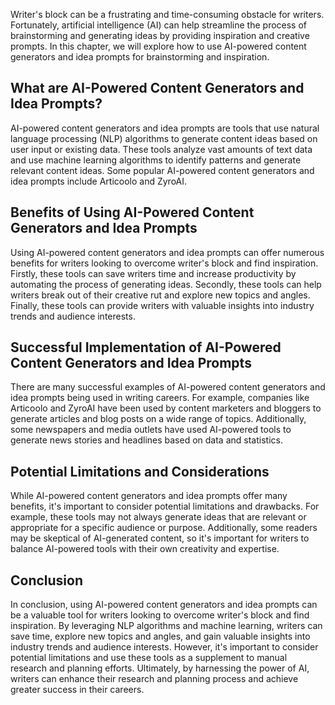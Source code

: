 

Writer's block can be a frustrating and time-consuming obstacle for writers. Fortunately, artificial intelligence (AI) can help streamline the process of brainstorming and generating ideas by providing inspiration and creative prompts. In this chapter, we will explore how to use AI-powered content generators and idea prompts for brainstorming and inspiration.

What are AI-Powered Content Generators and Idea Prompts?
--------------------------------------------------------

AI-powered content generators and idea prompts are tools that use natural language processing (NLP) algorithms to generate content ideas based on user input or existing data. These tools analyze vast amounts of text data and use machine learning algorithms to identify patterns and generate relevant content ideas. Some popular AI-powered content generators and idea prompts include Articoolo and ZyroAI.

Benefits of Using AI-Powered Content Generators and Idea Prompts
----------------------------------------------------------------

Using AI-powered content generators and idea prompts can offer numerous benefits for writers looking to overcome writer's block and find inspiration. Firstly, these tools can save writers time and increase productivity by automating the process of generating ideas. Secondly, these tools can help writers break out of their creative rut and explore new topics and angles. Finally, these tools can provide writers with valuable insights into industry trends and audience interests.

Successful Implementation of AI-Powered Content Generators and Idea Prompts
---------------------------------------------------------------------------

There are many successful examples of AI-powered content generators and idea prompts being used in writing careers. For example, companies like Articoolo and ZyroAI have been used by content marketers and bloggers to generate articles and blog posts on a wide range of topics. Additionally, some newspapers and media outlets have used AI-powered tools to generate news stories and headlines based on data and statistics.

Potential Limitations and Considerations
----------------------------------------

While AI-powered content generators and idea prompts offer many benefits, it's important to consider potential limitations and drawbacks. For example, these tools may not always generate ideas that are relevant or appropriate for a specific audience or purpose. Additionally, some readers may be skeptical of AI-generated content, so it's important for writers to balance AI-powered tools with their own creativity and expertise.

Conclusion
----------

In conclusion, using AI-powered content generators and idea prompts can be a valuable tool for writers looking to overcome writer's block and find inspiration. By leveraging NLP algorithms and machine learning, writers can save time, explore new topics and angles, and gain valuable insights into industry trends and audience interests. However, it's important to consider potential limitations and use these tools as a supplement to manual research and planning efforts. Ultimately, by harnessing the power of AI, writers can enhance their research and planning process and achieve greater success in their careers.
